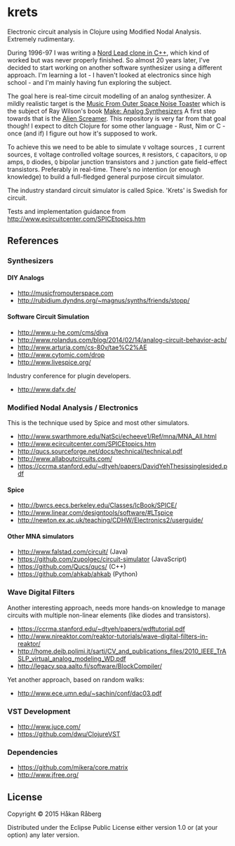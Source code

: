 # krets

Electronic circuit analysis in Clojure using Modified Nodal Analysis. Extremely rudimentary.

During 1996-97 I was writing a [Nord Lead clone in C++](http://www.student.nada.kth.se/~raberg/vl.html),  which kind of worked but was never properly finished. So almost 20 years later, I've decided to start working on another software synthesizer using a different approach. I'm learning a lot - I haven't looked at electronics since high school - and I'm mainly having fun exploring the subject.

The goal here is real-time circuit modelling of an analog synthesizer. A mildly realistic target is the [Music From Outer Space Noise Toaster](http://www.musicfromouterspace.com/analogsynth_new/NOISETOASTER/NOISETOASTER.php) which is the subject of Ray Wilson's book [Make: Analog Synthesizers](http://www.makershed.com/products/make-analog-synthesizers) A first step towards that is the [Alien Screamer](http://www.musicfromouterspace.com/analogsynth_new/ALIENSCREAMER/ALIENSCREAMER.php). This repository is very far from that goal though! I expect to ditch Clojure for some other language - Rust, Nim or C - once (and if) I figure out how it's supposed to work.

To achieve this we need to be able to simulate `V` voltage sources , `I` current sources, `E` voltage controlled voltage sources, `R` resistors, `C` capacitors, `U` op amps, `D` diodes, `Q` bipolar junction transistors and `J` junction gate field-effect transistors. Preferably in real-time. There's no intention (or enough knowledge) to build a full-fledged general purpose circuit simulator.

The industry standard circuit simulator is called Spice. 'Krets' is Swedish for circuit.

Tests and implementation guidance from http://www.ecircuitcenter.com/SPICEtopics.htm

## References

### Synthesizers

#### DIY Analogs

* http://musicfromouterspace.com
* http://rubidium.dyndns.org/~magnus/synths/friends/stopp/

#### Software Circuit Simulation

* http://www.u-he.com/cms/diva
* http://www.rolandus.com/blog/2014/02/14/analog-circuit-behavior-acb/
* http://www.arturia.com/cs-80v/tae%C2%AE
* http://www.cytomic.com/drop
* http://www.livespice.org/

Industry conference for plugin developers.

* http://www.dafx.de/

### Modified Nodal Analysis / Electronics

This is the technique used by Spice and most other simulators.

* http://www.swarthmore.edu/NatSci/echeeve1/Ref/mna/MNA_All.html
* http://www.ecircuitcenter.com/SPICEtopics.htm
* http://qucs.sourceforge.net/docs/technical/technical.pdf
* http://www.allaboutcircuits.com/
* https://ccrma.stanford.edu/~dtyeh/papers/DavidYehThesissinglesided.pdf

#### Spice

* http://bwrcs.eecs.berkeley.edu/Classes/IcBook/SPICE/
* http://www.linear.com/designtools/software/#LTspice
* http://newton.ex.ac.uk/teaching/CDHW/Electronics2/userguide/

#### Other MNA simulators

* http://www.falstad.com/circuit/ (Java)
* https://github.com/zupolgec/circuit-simulator (JavaScript)
* https://github.com/Qucs/qucs/ (C++)
* https://github.com/ahkab/ahkab (Python)

### Wave Digital Filters

Another interesting approach, needs more hands-on knowledge to manage circuits with multiple non-linear elements (like diodes and transistors).

* https://ccrma.stanford.edu/~dtyeh/papers/wdftutorial.pdf
* http://www.nireaktor.com/reaktor-tutorials/wave-digital-filters-in-reaktor/
* http://home.deib.polimi.it/sarti/CV_and_publications_files/2010_IEEE_TrASLP_virtual_analog_modeling_WD.pdf
* http://legacy.spa.aalto.fi/software/BlockCompiler/

Yet another approach, based on random walks:

* http://www.ece.umn.edu/~sachin/conf/dac03.pdf

### VST Development

* http://www.juce.com/
* https://github.com/dwu/ClojureVST

### Dependencies

* https://github.com/mikera/core.matrix
* http://www.jfree.org/

## License

Copyright © 2015 Håkan Råberg

Distributed under the Eclipse Public License either version 1.0 or (at
your option) any later version.
